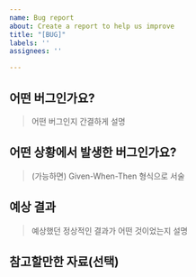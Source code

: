 ```yaml
---
name: Bug report
about: Create a report to help us improve
title: "[BUG]"
labels: ''
assignees: ''

---
```


## 어떤 버그인가요?
> 어떤 버그인지 간결하게 설명

## 어떤 상황에서 발생한 버그인가요?
> (가능하면) Given-When-Then 형식으로 서술

## 예상 결과
> 예상했던 정상적인 결과가 어떤 것이었는지 설명

## 참고할만한 자료(선택)
